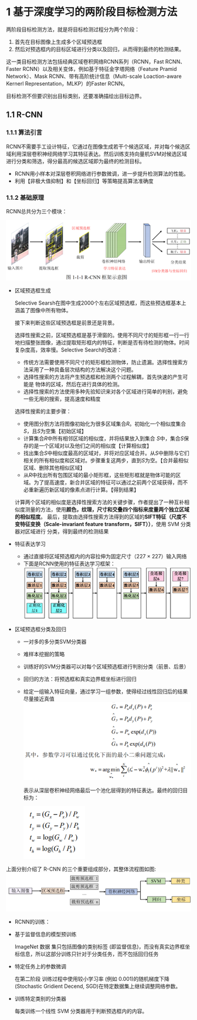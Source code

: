 # **1 基于深度学习的两阶段目标检测方法**

两阶段目标检测方法，就是将目标检测过程分为两个阶段：
1. 首先在目标图像上生成多个区域预选框
2. 然后对预选框内的目标区域进行分类以及回归，从而得到最终的检测结果。

这一类目标检测方法包括经典区域卷积网络RCNN系列（RCNN，Fast RCNN、Faster RCNN）以及相关变体，例如基于特征金字塔网络（Feature Pramid Network）、Mask RCNN、带有高阶统计信息（Multi-scale Loaction-aware Kernerl Representation，MLKP）的Faster RCNN。

目标检测不但要识别出目标类别，还要准确描绘出目标边界。

## **1.1 R-CNN**
### **1.1.1 算法引言**
RCNN不需要手工设计特征，它通过在图像生成若干个候选区域，并对每个候选区域利用深层卷积神经网络学习其特征表达。然后训练支持向量机SVM对候选区域进行分类和筛选，得分最高的候选区域即为最终的检测目标。

- RCNN用小样本对深层卷积网络进行参数微调，进一步提升检测算法的性能。
- 利用【非极大值抑制】和【坐标回归】等策略提高算法准确度
  
### **1.1.2 基础原理**

RCNN总共分为三个模块：

![](img/RCNN.png)

- 区域预选框生成
    
    Selective Searsh在图中生成2000个左右区域预选框，而这些预选框基本上涵盖了图像中所有物体。

    接下来判断这些区域预选框是前景还是背景。

    选择性搜索之前，区域预选框是基于滑窗的。使用不同尺寸的矩形框一行一行地扫描整张图像，通过提取矩形框内的特征，判断是否有待检测的物体。时间复杂度高，效率慢。Selective Search的改进：
    - 传统方法需要使用不同尺寸的矩形框检测物体，防止遗漏。选择性搜索方法采用了一种具备层次结构的方法解决这个问题。
    - 选择性搜索的方法将产生预选框和检测两个过程解耦，首先快速的产生可能是 物体的区域，然后在进行具体的检测。
    - 选择性搜索的方法使用多种先验知识来对各个区域进行简单的判别，避免一些无用的搜索，提高速度和精度

    选择性搜索的主要步骤：
    - 使用图分割方法将图像初始化为很多区域集合$R$。初始化一个相似度集合$S$，且$S$为空集【初始区域】
    - 计算集合$R$中所有相邻区域的相似度，并将结果放入到集合 $S$中，集合$S$保存的是一个区域对以及他们之间的相似度【计算相似度】
    - 找出集合$S$中相似度最高的区域对，并将对应区域合并。从$S$中删除与它们相关的所有相似度和区域对。步骤重复这两步，直到$S$为空。【合并最相似区域、删除其他相似区域】
    - 从$R$中找出所有包围区域的最小矩形框，这些矩形框就是物体可能的区域。为了提高速度，新合并区域的特征可以通过之前两个区域获得，而不必重新遍历新区域的像素点进行计算。【得到结果】

    计算两个区域的相似度是选择性搜索方法的关键步骤，作者提出了一种互补相似度测量的方法，使用**颜色，纹理，尺寸和交叠四个指标来度量两个独立区域的相似程度**。 最后，提取由选择性搜索方法得到的区域的**SIFT特征（尺度不变特征变换（Scale-invariant feature transform，SIFT））**，使用 SVM 分类器对区域进行 分类，得到最终的检测结果

- 特征表达学习
    - 通过直接将区域预选框内的内容拉伸为固定尺寸（227 × 227）输入网络
    - 下面是RCNN使用的特征表达学习框架：
        ![](img/RCNN框架.png)
- 区域预选框分类及回归
  - 一对多的多分类SVM分类器
  - 难样本挖掘的策略
  - 训练好的SVM分类器可以对每个区域预选框进行判别分类（前景、后景）
  - 回归的方法：将预选框和真实边界框坐标进行回归
  - 给定一组输入特征向量，通过学习一组参数，使得经过线性回归后的结果尽量接近真值
    ![](img/RCNN_回归.png)

    表示从深层卷积神经网络最后一个池化层得到的特征表达。最终的回归目标为：

    ![](img/RCNN_最终.png)

上面分别介绍了 R-CNN 的三个重要组成部分，其整体流程图如图:
![](img/RCNN_流程.png)

- RCNN的训练：
- 基于监督信息的模型预训练
    
    ImageNet 数据 集只包括图像的类别标签 (即监督信息)，而没有真实边界框坐标信息，所以这部分训练只针对于分类任务，而不包括回归任务
- 特定任务上的参数微调
    
    在第二阶段 训练过程中使用较小学习率 (例如 0.001)的随机梯度下降 (Stochastic Gridient Decend, SGD)在特定数据集上继续调整网络参数。
- 训练特定类别的分类器

    每类训练一个线性 SVM 分类器用于判断预选框内的内容。
